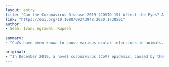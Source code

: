 ```yaml
---
layout: entry
title: "Can the Coronavirus Disease 2019 (COVID-19) Affect the Eyes? A Review of Coronaviruses and Ocular Implications in Humans and Animals"
link: "https://doi.org/10.1080/09273948.2020.1738501"
author:
- Seah, Ivan; Agrawal, Rupesh

summary:
- "CoVs have been known to cause various ocular infections in animals. Clinical entities such as conjunctivitis, anterior uveitis and retinitis have been documented in feline and murine models. In this article, the current evidence suggesting possible human CoV infection is reviewed. The review article will also highlight animal CoV infections and their associated coV infections. This article will serve as a start for further research into the implications of human coVs."

original:
- "In December 2019, a novel coronavirus (CoV) epidemic, caused by the severe acute respiratory syndrome coronavirus - 2 (SARS-CoV-2) emerged from China. This virus causes the coronavirus disease 2019 (COVID-19). Since then, there have been anecdotal reports of ocular infection. The ocular implications of human CoV infections have not been widely studied. However, CoVs have been known to cause various ocular infections in animals. Clinical entities such as conjunctivitis, anterior uveitis, retinitis, and optic neuritis have been documented in feline and murine models. In this article, the current evidence suggesting possible human CoV infection of ocular tissue is reviewed. The review article will also highlight animal CoVs and their associated ocular infections. We hope that this article will serve as a start for further research into the ocular implications of human CoV infections."
---
```


